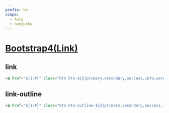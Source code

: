 ```yaml
---
prefix: bs-
scope: 
  - twig
  - nunjucks
---
```


[Bootstrap4(Link)](https://getbootstrap.com/docs/4.6/components/buttons/)
=====================

link
---------------------

```html
<a href="${1:#}" class="btn btn-${2|primary,secondary,success,info,warning,danger,light,dark|}">${3}</a>
```

link-outline
---------------------

```html
<a href="${1:#}" class="btn btn-outline-${2|primary,secondary,success,info,warning,danger,light,dark|}">${3}</a>
```
